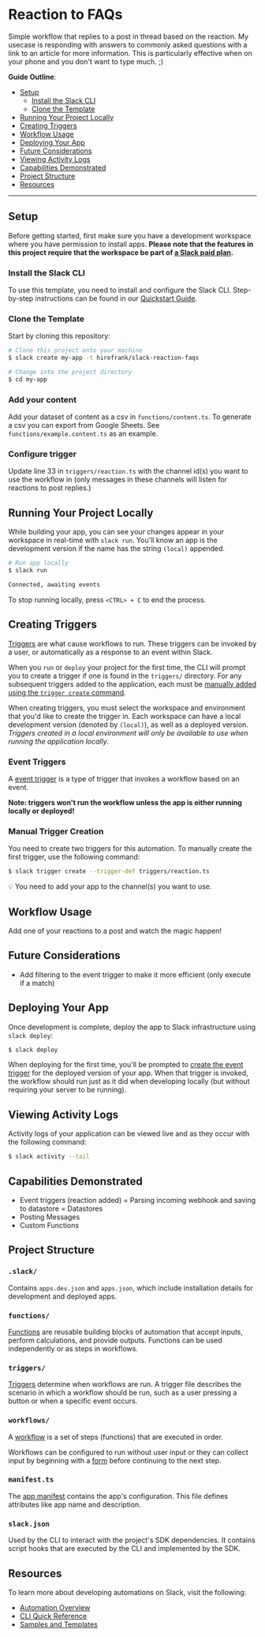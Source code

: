 # Reaction to FAQs

Simple workflow that replies to a post in thread based on the reaction. My usecase is responding with answers to commonly asked questions with a link to an article for more information. This is particularly effective when on your phone and you don't want to type much. ;)

**Guide Outline**:

- [Setup](#setup)
  - [Install the Slack CLI](#install-the-slack-cli)
  - [Clone the Template](#clone-the-template)
- [Running Your Project Locally](#running-your-project-locally)
- [Creating Triggers](#creating-triggers)
- [Workflow Usage](#workflow-usage)
- [Deploying Your App](#deploying-your-app)
- [Future Considerations](#future-considerations)
- [Viewing Activity Logs](#viewing-activity-logs)
- [Capabilities Demonstrated](#capabilities-demonstrated)
- [Project Structure](#project-structure)
- [Resources](#resources)

---

## Setup

Before getting started, first make sure you have a development workspace where
you have permission to install apps. **Please note that the features in this
project require that the workspace be part of
[a Slack paid plan](https://slack.com/pricing).**

### Install the Slack CLI

To use this template, you need to install and configure the Slack CLI.
Step-by-step instructions can be found in our
[Quickstart Guide](https://api.slack.com/automation/quickstart).

### Clone the Template

Start by cloning this repository:

```zsh
# Clone this project onto your machine
$ slack create my-app -t hirefrank/slack-reaction-faqs

# Change into the project directory
$ cd my-app
```

### Add your content

Add your dataset of content as a csv in `functions/content.ts`. To generate a csv you can export from Google Sheets. See `functions/example.content.ts` as an example.


### Configure trigger

Update line 33 in `triggers/reaction.ts` with the channel id(s) you want to use the workflow in (only messages in these channels will listen for reactions to post replies.)


## Running Your Project Locally

While building your app, you can see your changes appear in your workspace in
real-time with `slack run`. You'll know an app is the development version if the
name has the string `(local)` appended.

```zsh
# Run app locally
$ slack run

Connected, awaiting events
```

To stop running locally, press `<CTRL> + C` to end the process.

## Creating Triggers

[Triggers](https://api.slack.com/automation/triggers) are what cause workflows
to run. These triggers can be invoked by a user, or automatically as a response
to an event within Slack.

When you `run` or `deploy` your project for the first time, the CLI will prompt
you to create a trigger if one is found in the `triggers/` directory. For any
subsequent triggers added to the application, each must be
[manually added using the `trigger create` command](#manual-trigger-creation).

When creating triggers, you must select the workspace and environment that you'd
like to create the trigger in. Each workspace can have a local development
version (denoted by `(local)`), as well as a deployed version. _Triggers created
in a local environment will only be available to use when running the
application locally._

### Event Triggers

A [event trigger](https://api.slack.com/automation/triggers/event) is a type of
trigger that invokes a workflow based on an event.

**Note: triggers won't run the workflow unless the app is either running locally
or deployed!**

### Manual Trigger Creation

You need to create two triggers for this automation. To manually create the first trigger, use the following command:

```zsh
$ slack trigger create --trigger-def triggers/reaction.ts
```

:bulb: You need to add your app to the channel(s) you want to use.

## Workflow Usage

Add one of your reactions to a post and watch the magic happen!

## Future Considerations

- Add filtering to the event trigger to make it more efficient (only execute if a match)

## Deploying Your App

Once development is complete, deploy the app to Slack infrastructure using
`slack deploy`:

```zsh
$ slack deploy
```

When deploying for the first time, you'll be prompted to
[create the event trigger](#creating-triggers) for the deployed version of your
app. When that trigger is invoked, the workflow should run just as it did when
developing locally (but without requiring your server to be running). 

## Viewing Activity Logs

Activity logs of your application can be viewed live and as they occur with the
following command:

```zsh
$ slack activity --tail
```

## Capabilities Demonstrated
- Event triggers (reaction added)
= Parsing incoming webhook and saving to datastore
= Datastores
- Posting Messages
- Custom Functions


## Project Structure

### `.slack/`

Contains `apps.dev.json` and `apps.json`, which include installation details for
development and deployed apps.

### `functions/`

[Functions](https://api.slack.com/automation/functions) are reusable building
blocks of automation that accept inputs, perform calculations, and provide
outputs. Functions can be used independently or as steps in workflows.

### `triggers/`

[Triggers](https://api.slack.com/automation/triggers) determine when workflows
are run. A trigger file describes the scenario in which a workflow should be
run, such as a user pressing a button or when a specific event occurs.

### `workflows/`

A [workflow](https://api.slack.com/automation/workflows) is a set of steps
(functions) that are executed in order.

Workflows can be configured to run without user input or they can collect input
by beginning with a [form](https://api.slack.com/automation/forms) before
continuing to the next step.

### `manifest.ts`

The [app manifest](https://api.slack.com/automation/manifest) contains the app's
configuration. This file defines attributes like app name and description.

### `slack.json`

Used by the CLI to interact with the project's SDK dependencies. It contains
script hooks that are executed by the CLI and implemented by the SDK.

## Resources

To learn more about developing automations on Slack, visit the following:

- [Automation Overview](https://api.slack.com/automation)
- [CLI Quick Reference](https://api.slack.com/automation/cli/quick-reference)
- [Samples and Templates](https://api.slack.com/automation/samples)
